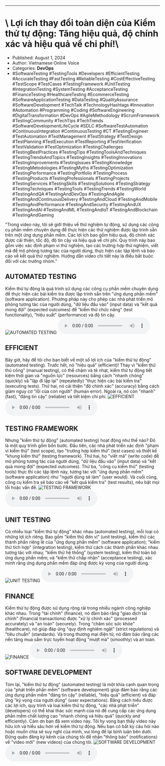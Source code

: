 
---

# \ Lợi ích thay đổi toàn diện của Kiểm thử tự động: Tăng hiệu quả, độ chính xác và hiệu quả về chi phí!\

- Published: August 1, 2024
- Author: Vietnamese Online Voice
- Categories: **DevOps**
- #SoftwareTesting #TestingTools #Developers #EfficientTesting #AccurateTesting #FastTesting #ReliableTesting #CostEffectiveTesting #TestScope #TestCases #TestingFramework #UnitTesting #IntegrationTesting #SystemTesting #AcceptanceTesting #FinanceTesting #HealthcareTesting #EcommerceTesting #SoftwareApplicationTesting #DataTesting #QualityAssurance #SoftwareDevelopment #TechTalk #TechnologyHashtags #Innovation #Automation #Programming #Coding #SoftwareEngineering #DigitalTransformation #DevOps #AgileMethodology #ScrumFramework #TestingCommunity #TechTips #TechTrends #SoftwareDevelopmentLifeCycle #SDLC #SoftwareTestAutomation #ContinuousIntegration #ContinuousTesting #CT #TestingEngineer #TestAutomation #TestManagement #TestStrategy #TestDesign #TestPlanning #TestExecution #TestReporting #TestVerification #TestValidation #TestOptimization #TestingChallenges #TestingBestPractices #TestingTips #TestingToolsAndTechniques #TestingTrendsAndTopics #TestingInsights #TestingInnovations #TestingImprovements #TestingIssues #TestingKnowledge #TestingMetodologies #TestingMyths #TestingOptimization #TestingPerformance #TestingPortfolio #TestingProcess #TestingProducts #TestingProfessionals #TestingProjects #TestingServices #TestingSkills #TestingSolutions #TestingStrategy #TestingTechniques #TestingTools #TestingTrends #TestingWorld #TestingAndQA #TestingAndDevOps #TestingAndAgile #TestingAndContinuousDelivery #TestingAndCloud #TestingAndMobile #TestingAndPerformance #TestingAndSecurity #TestingAndUX #TestingAndAI #TestingAndML #TestingAndIoT #TestingAndBlockchain #TestingAndGaming

"Trong video này, tôi sẽ giới thiệu về thử nghiệm tự động, sử dụng các công cụ phần mềm chuyên dụng để thực hiện các thử nghiệm được lập trình sẵn trên một ứng dụng phần mềm. Các lợi ích bao gồm hiệu quả, độ chính xác được cải thiện, tốc độ, độ tin cậy và hiệu quả về chi phí. Quy trình này bao gồm việc xác định phạm vi thử nghiệm, tạo các trường hợp thử nghiệm, viết mã để mô phỏng tương tác của người dùng, thực hiện các tập lệnh và báo cáo về kết quả thử nghiệm. Hướng dẫn video chi tiết này là điều bắt buộc đối với các trưởng nhóm."


## AUTOMATED TESTING

Kiểm thử tự động là quá trình sử dụng các công cụ phần mềm chuyên dụng để thực hiện các bài kiểm tra được lập trình sẵn trên "ứng dụng phần mềm" (software application). Phương pháp này cho phép các nhà phát triển mô phỏng tương tác của người dùng, "dữ liệu đầu vào" (input data) và "kết quả mong đợi" (expected outcomes) để "kiểm thử chức năng" (test functionality), "hiệu suất" (performance) và độ tin cậy.
![AUTOMATED TESTING](https://http-archiver-apis-production-80.schnworks.com/storage/images/transitions/2024-08-01/transition--20332877242-Montserrat-Bold-303F9F.jpg)
<audio controls>
    <source src="https://http-archiver-apis-production-80.schnworks.com/storage/storage/audio/file-28575505357.mp3" type="audio/mpeg">
</audio>



## EFFICIENT

Bây giờ, hãy để tôi cho bạn biết về một số lợi ích của "kiểm thử tự động" (automated testing). Trước hết, nó "hiệu quả" (efficient)! Thay vì "kiểm thử thủ công" (manual testing), có thể chậm và tẻ nhạt, kiểm thử tự động tiết kiệm thời gian và "nguồn lực" (resources) bằng cách "nhanh chóng" (quickly) và "lặp đi lặp lại" (repeatedly) "thực hiện các bài kiểm tra" (executing tests). Thứ hai, nó cải thiện "độ chính xác" (accuracy) bằng cách giảm nguy cơ "lỗi của con người" (human error). Ngoài ra, nó còn "nhanh" (fast), "đáng tin cậy" (reliable) và tiết kiệm chi phí.
![EFFICIENT](https://http-archiver-apis-production-80.schnworks.com/storage/images/transitions/2024-08-01/transition-35266393832-Montserrat-Medium-9C27B0.jpg)
<audio controls>
    <source src="https://http-archiver-apis-production-80.schnworks.com/storage/storage/audio/file-41113982118.mp3" type="audio/mpeg">
</audio>



## TESTING FRAMEWORK

Nhưng "kiểm thử tự động" (automated testing) hoạt động như thế nào? Đó là một quy trình gồm bốn bước. Đầu tiên, các nhà phát triển xác định "phạm vi kiểm thử" (test scope), tạo "trường hợp kiểm thử" (test cases) và thiết kế "khung kiểm thử" (testing framework). Thứ hai, họ "viết mã" (write code) để mô phỏng tương tác của người dùng, "dữ liệu đầu vào" (input data) và "kết quả mong đợi" (expected outcomes). Thứ ba, "công cụ kiểm thử" (testing tools) thực thi các tập lệnh này, tương tác với "ứng dụng phần mềm" (software application) như "người dùng sẽ làm" (user would). Và cuối cùng, công cụ kiểm tra sẽ báo cáo về "kết quả kiểm tra" (test results), nêu bật mọi lỗi hoặc vấn đề.
![TESTING FRAMEWORK](https://http-archiver-apis-production-80.schnworks.com/storage/images/transitions/2024-08-01/transition-10911116791-Montserrat-SemiBold-303F9F.jpg)
<audio controls>
    <source src="https://http-archiver-apis-production-80.schnworks.com/storage/storage/audio/file-358376253.mp3" type="audio/mpeg">
</audio>



## UNIT TESTING

Có nhiều loại "kiểm thử tự động" khác nhau (automated testing), mỗi loại có những lợi ích riêng. Bao gồm "kiểm thử đơn vị" (unit testing), kiểm thử các thành phần riêng lẻ của "ứng dụng phần mềm" (software application); "kiểm thử tích hợp" (integration testing), kiểm thử cách các thành phần khác nhau tương tác với nhau; "kiểm thử hệ thống" (system testing), kiểm thử toàn bộ ứng dụng phần mềm; và "kiểm thử chấp nhận" (acceptance testing), xác minh rằng ứng dụng phần mềm đáp ứng được kỳ vọng của người dùng.
![UNIT TESTING](https://http-archiver-apis-production-80.schnworks.com/storage/images/transitions/2024-08-01/transition--10339145096-Montserrat-SemiBold-7B1FA2.jpg)
<audio controls>
    <source src="https://http-archiver-apis-production-80.schnworks.com/storage/storage/audio/file-10673898555.mp3" type="audio/mpeg">
</audio>



## FINANCE

Kiểm thử tự động được sử dụng rộng rãi trong nhiều ngành công nghiệp khác nhau. Trong "tài chính" (finance), nó đảm bảo rằng "giao dịch tài chính" (financial transactions) ​​được "xử lý chính xác" (processed accurately) và "an toàn" (securely). Trong "chăm sóc sức khỏe" (healthcare), nó giúp đáp ứng "quy định nghiêm ngặt" (strict regulations) và "tiêu chuẩn" (standards). Và trong thương mại điện tử, nó đảm bảo rằng các nền tảng mua sắm trực tuyến hoạt động "mượt mà" (smoothly) và an toàn.
![FINANCE](https://http-archiver-apis-production-80.schnworks.com/storage/images/transitions/2024-08-01/transition--12586723076-Montserrat-Thin-7B1FA2.jpg)
<audio controls>
    <source src="https://http-archiver-apis-production-80.schnworks.com/storage/storage/audio/file-8550249114.mp3" type="audio/mpeg">
</audio>



## SOFTWARE DEVELOPMENT

Tóm lại, "kiểm thử tự động" (automated testing) là một khía cạnh quan trọng của "phát triển phần mềm" (software development) giúp đảm bảo rằng các ứng dụng phần mềm "đáng tin cậy" (reliable), "hiệu quả" (efficient) và đáp ứng "kỳ vọng của người dùng" (user expectations). Bằng cách hiểu được các lợi ích, quy trình và loại kiểm thử tự động, "các nhà phát triển" (developers) có thể khai thác sức mạnh của nó để cung cấp các ứng dụng phần mềm chất lượng cao "nhanh chóng và hiệu quả" (quickly and efficiently). Cảm ơn bạn đã xem video này. Tôi hy vọng bạn thấy video này hữu ích và hiểu sâu hơn về kiểm thử tự động. Nếu bạn có bất kỳ câu hỏi nào hoặc muốn chia sẻ suy nghĩ của mình, vui lòng để lại bình luận bên dưới. Đừng quên đăng ký kênh của chúng tôi để nhận "thông báo" (notifications) về "video mới" (new videos) của chúng tôi.
![SOFTWARE DEVELOPMENT](https://http-archiver-apis-production-80.schnworks.com/storage/images/transitions/2024-08-01/transition--35189536776-Montserrat-ExtraBold-4A148C.jpg)
<audio controls>
    <source src="https://http-archiver-apis-production-80.schnworks.com/storage/storage/audio/file-14443253731.mp3" type="audio/mpeg">
</audio>

